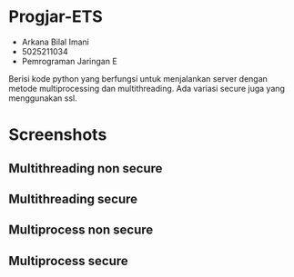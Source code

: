 # Progjar-ETS

- Arkana Bilal Imani
- 5025211034
- Pemrograman Jaringan E

Berisi kode python yang berfungsi untuk menjalankan server dengan metode multiprocessing dan multithreading. Ada variasi secure juga yang menggunakan ssl.

# Screenshots

## Multithreading non secure

[](images/thread_non_secure/1.png)
[](images/thread_non_secure/2.png)
[](images/thread_non_secure/3.png)
[](images/thread_non_secure/4.png)
[](images/thread_non_secure/5.png)

## Multithreading secure

[](images/thread_secure/1.png)
[](images/thread_secure/2.png)
[](images/thread_secure/3.png)
[](images/thread_secure/4.png)
[](images/thread_secure/5.png)

## Multiprocess non secure

[](images/process_non_secure/1.png)
[](images/process_non_secure/2.png)
[](images/process_non_secure/3.png)
[](images/process_non_secure/4.png)
[](images/process_non_secure/5.png)

## Multiprocess secure

[](images/process_secure/1.png)
[](images/process_secure/2.png)
[](images/process_secure/3.png)
[](images/process_secure/4.png)
[](images/process_secure/5.png)
